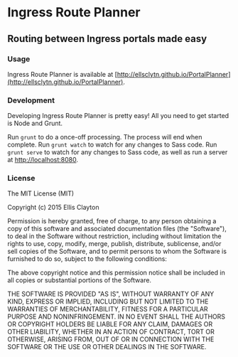 # Ingress Route Planner

## Routing between Ingress portals made easy

### Usage

Ingress Route Planner is available at [http://ellsclytn.github.io/PortalPlanner](http://ellsclytn.github.io/PortalPlanner).

### Development

Developing Ingress Route Planner is pretty easy! All you need to get started is Node and Grunt.

Run `grunt` to do a once-off processing. The process will end when complete.
Run `grunt watch` to watch for any changes to Sass code.
Run `grunt serve` to watch for any changes to Sass code, as well as run a server at [http://localhost:8080](http://localhost:8080).

### License

The MIT License (MIT)

Copyright (c) 2015 Ellis Clayton

Permission is hereby granted, free of charge, to any person obtaining a copy
of this software and associated documentation files (the "Software"), to deal
in the Software without restriction, including without limitation the rights
to use, copy, modify, merge, publish, distribute, sublicense, and/or sell
copies of the Software, and to permit persons to whom the Software is
furnished to do so, subject to the following conditions:

The above copyright notice and this permission notice shall be included in all
copies or substantial portions of the Software.

THE SOFTWARE IS PROVIDED "AS IS", WITHOUT WARRANTY OF ANY KIND, EXPRESS OR
IMPLIED, INCLUDING BUT NOT LIMITED TO THE WARRANTIES OF MERCHANTABILITY,
FITNESS FOR A PARTICULAR PURPOSE AND NONINFRINGEMENT. IN NO EVENT SHALL THE
AUTHORS OR COPYRIGHT HOLDERS BE LIABLE FOR ANY CLAIM, DAMAGES OR OTHER
LIABILITY, WHETHER IN AN ACTION OF CONTRACT, TORT OR OTHERWISE, ARISING FROM,
OUT OF OR IN CONNECTION WITH THE SOFTWARE OR THE USE OR OTHER DEALINGS IN THE
SOFTWARE.

